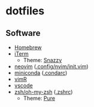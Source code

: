 # dotfiles

## Software

* [Homebrew](https://github.com/Homebrew/brew)
* [iTerm](https://www.iterm2.com/)
  - Theme: [Snazzy](https://github.com/sindresorhus/iterm2-snazzy)
* [neovim](https://github.com/neovim/neovim) ([.config/nvim/init.vim](https://github.com/mstolin/dotfiles/blob/master/.config/nvim/init.vim))
* [miniconda](https://conda.io/miniconda.html) ([.condarc](https://github.com/mstolin/dotfiles/blob/master/.condarc))
* [vimR](https://github.com/qvacua/vimr)
* [vscode](https://github.com/Microsoft/vscode)
* [zsh/oh-my-zsh](https://github.com/robbyrussell/oh-my-zsh) ([.zshrc](https://github.com/mstolin/dotfiles/blob/master/.zshrc))
  - Theme: [Pure](https://github.com/sindresorhus/pure)
